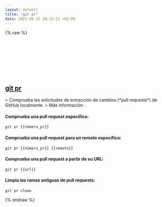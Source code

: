 ```yaml
---
layout: default
title: "git pr"
date: 2021-06-25 18:12:13 +02:00
---
```

{% raw %}
<h2 id="git-pr">
  <a href="/es/common/git-pr.html">git pr</a> <a href="#git-pr"><svg class="icon">
    <use href="/assets/images/unicode_sprite.svg#link" />
  </svg></a>
</h2>
> Comprueba las solicitudes de extracción de cambios (*pull requests*) de GitHub localmente.
> Más información: <https://github.com/tj/git-extras/blob/master/Commands.md#git-pr>.

#### Comprueba una pull request específica:
```shell
git pr {{número_pr}}
```
#### Comprueba una pull request para un remoto específico:
```shell
git pr {{número_pr}} {{remoto}}
```
#### Comprueba una pull request a partir de su URL:
```shell
git pr {{url}}
```
#### Limpia las ramas antiguas de pull requests:
```shell
git pr clean
```
{% endraw %}